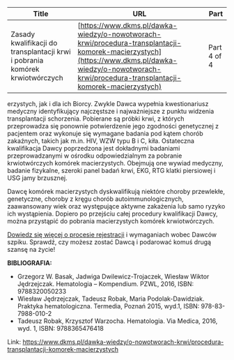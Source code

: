 | **Title**       | **URL**           | **Part**              |
|-----------------|-------------------|-----------------------|
| Zasady kwalifikacji do transplantacji krwi i pobrania komórek krwiotwórczych         | [https://www.dkms.pl/dawka-wiedzy/o-nowotworach-krwi/procedura-transplantacji-komorek-macierzystych](https://www.dkms.pl/dawka-wiedzy/o-nowotworach-krwi/procedura-transplantacji-komorek-macierzystych)    | Part 4 of 4          |

erzystych, jak i dla ich Biorcy. Zwykle Dawca wypełnia kwestionariusz medyczny identyfikujący najczęstsze i najważniejsze z punktu widzenia transplantacji schorzenia. Pobierane są próbki krwi, z których przeprowadza się ponownie potwierdzenie jego zgodności genetycznej z pacjentem oraz wykonuje się wymagane badania pod kątem chorób zakaźnych, takich jak m.in. HIV, WZW typu B i C, kiła. Ostateczna kwalifikacja Dawcy poprzedzona jest dokładnymi badaniami przeprowadzanymi w ośrodku odpowiedzialnym za pobranie krwiotwórczych komórek macierzystych. Obejmują one wywiad medyczny, badanie fizykalne, szeroki panel badań krwi, EKG, RTG klatki piersiowej i USG jamy brzusznej.


Dawcę komórek macierzystych dyskwalifikują niektóre choroby przewlekłe, genetyczne, choroby z kręgu chorób autoimmunologicznych, zaawansowany wiek oraz występujące aktywne zakażenia lub samo ryzyko ich wystąpienia. Dopiero po przejściu całej procedury kwalifikacji Dawcy, można przystąpić do pobrania macierzystych komórek krwiotwórczych.


[Dowiedz się więcej o procesie rejestracji](https://www.dkms.pl/dawka-wiedzy/o-rejestracji) i wymaganiach wobec Dawców szpiku. Sprawdź, czy możesz zostać Dawcą i podarować komuś drugą szansę na życie!


**BIBLIOGRAFIA:**


* Grzegorz W. Basak, Jadwiga Dwilewicz\-Trojaczek, Wiesław Wiktor Jędrzejczak. Hematologia – Kompendium. PZWL, 2016, ISBN: 9788320050233
* Wiesław Jędrzejczak, Tadeusz Robak, Maria Podolak\-Dawidziak. Praktyka hematologiczna. Termedia, Poznań 2015, wyd.1, ISBN: 978\-83\-7988\-010\-2
* Tadeusz Robak, Krzysztof Warzocha. Hematologia. Via Medica, 2016, wyd. 1, ISBN: 9788365476418


Link: https://www.dkms.pl/dawka-wiedzy/o-nowotworach-krwi/procedura-transplantacji-komorek-macierzystych
